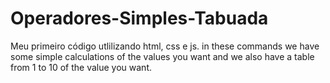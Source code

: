 # Operadores-Simples-Tabuada
Meu primeiro código utlilizando html, css e js.
in these commands we have some simple calculations of the values ​​you want and we also have a table from 1 to 10 of the value you want.

